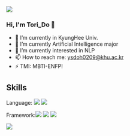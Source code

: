 <img src="https://capsule-render.vercel.app/api?type=waving&color=auto&height=300&section=header&text=Tori's%20GitHub&fontSize=90" />


### Hi, I'm Tori_Do 👋
- 🔭 I’m currently in KyungHee Univ.
- 🌱 I’m currently Artificial Intelligence major
- 🤔 I’m currently interested in NLP
- 📫 How to reach me: ysdoh0209@khu.ac.kr
- ⚡ TMI: MBTI-ENFP!



## Skills


Language: <img src="https://img.shields.io/badge/Python-3776AB?style=for-the-badge&logo=Python&logoColor=white"> <img src="https://img.shields.io/badge/C++-00599C?style=for-the-badge&logo=C++&logoColor=white">

Framework:<img src="https://img.shields.io/badge/TensorFlow-FF6F00?style=for-the-badge&logo=TensorFlow&logoColor=white"> <img src="https://img.shields.io/badge/Keras-D00000?style=for-the-badge&logo=Keras&logoColor=white"> <img src="https://img.shields.io/badge/PyTorch-EE4C2C?style=for-the-badge&logo=PyTorch&logoColor=white">

<img src="https://github-readme-stats.vercel.app/api/top-langs/?username=DoYunseo&layout=compact"><br><br>



<!--
**DoYunseo/DoYunseo** is a ✨ _special_ ✨ repository because its `README.md` (this file) appears on your GitHub profile.

Here are some ideas to get you started:

- 🔭 I’m currently working on ...
- 🌱 I’m currently learning ...
- 👯 I’m looking to collaborate on ...
- 🤔 I’m looking for help with ...
- 💬 Ask me about ...
- 📫 How to reach me: ...
- 😄 Pronouns: ...
- ⚡ Fun fact: ...
-->
